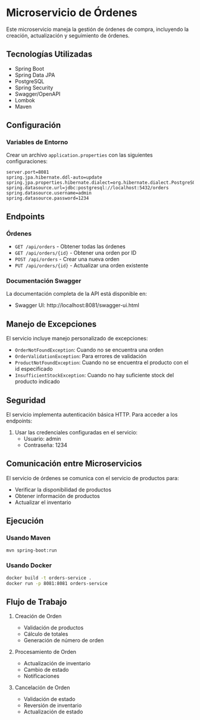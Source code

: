 # Microservicio de Órdenes

Este microservicio maneja la gestión de órdenes de compra, incluyendo la creación, actualización y seguimiento de órdenes.

## Tecnologías Utilizadas

- Spring Boot
- Spring Data JPA
- PostgreSQL
- Spring Security
- Swagger/OpenAPI
- Lombok
- Maven

## Configuración

### Variables de Entorno

Crear un archivo `application.properties` con las siguientes configuraciones:

```properties
server.port=8081
spring.jpa.hibernate.ddl-auto=update
spring.jpa.properties.hibernate.dialect=org.hibernate.dialect.PostgreSQLDialect
spring.datasource.url=jdbc:postgresql://localhost:5432/orders
spring.datasource.username=admin
spring.datasource.password=1234
```

## Endpoints

### Órdenes

- `GET /api/orders` - Obtener todas las órdenes
- `GET /api/orders/{id}` - Obtener una orden por ID
- `POST /api/orders` - Crear una nueva orden
- `PUT /api/orders/{id}` - Actualizar una orden existente

### Documentación Swagger

La documentación completa de la API está disponible en:
- Swagger UI: http://localhost:8081/swagger-ui.html

## Manejo de Excepciones

El servicio incluye manejo personalizado de excepciones:

- `OrderNotFoundException`: Cuando no se encuentra una orden
- `OrderValidationException`: Para errores de validación
- `ProductNotFoundException`: Cuando no se encuentra el producto con el id especificado
- `InsufficientStockException`: Cuando no hay suficiente stock del producto indicado

## Seguridad

El servicio implementa autenticación básica HTTP. Para acceder a los endpoints:

1. Usar las credenciales configuradas en el servicio:
   - Usuario: admin
   - Contraseña: 1234

## Comunicación entre Microservicios

El servicio de órdenes se comunica con el servicio de productos para:
- Verificar la disponibilidad de productos
- Obtener información de productos
- Actualizar el inventario

## Ejecución

### Usando Maven
```bash
mvn spring-boot:run
```

### Usando Docker
```bash
docker build -t orders-service .
docker run -p 8081:8081 orders-service
```

## Flujo de Trabajo

1. Creación de Orden
   - Validación de productos
   - Cálculo de totales
   - Generación de número de orden

2. Procesamiento de Orden
   - Actualización de inventario
   - Cambio de estado
   - Notificaciones

3. Cancelación de Orden
   - Validación de estado
   - Reversión de inventario
   - Actualización de estado 